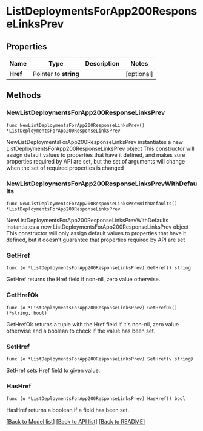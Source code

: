 # ListDeploymentsForApp200ResponseLinksPrev

## Properties

Name | Type | Description | Notes
------------ | ------------- | ------------- | -------------
**Href** | Pointer to **string** |  | [optional] 

## Methods

### NewListDeploymentsForApp200ResponseLinksPrev

`func NewListDeploymentsForApp200ResponseLinksPrev() *ListDeploymentsForApp200ResponseLinksPrev`

NewListDeploymentsForApp200ResponseLinksPrev instantiates a new ListDeploymentsForApp200ResponseLinksPrev object
This constructor will assign default values to properties that have it defined,
and makes sure properties required by API are set, but the set of arguments
will change when the set of required properties is changed

### NewListDeploymentsForApp200ResponseLinksPrevWithDefaults

`func NewListDeploymentsForApp200ResponseLinksPrevWithDefaults() *ListDeploymentsForApp200ResponseLinksPrev`

NewListDeploymentsForApp200ResponseLinksPrevWithDefaults instantiates a new ListDeploymentsForApp200ResponseLinksPrev object
This constructor will only assign default values to properties that have it defined,
but it doesn't guarantee that properties required by API are set

### GetHref

`func (o *ListDeploymentsForApp200ResponseLinksPrev) GetHref() string`

GetHref returns the Href field if non-nil, zero value otherwise.

### GetHrefOk

`func (o *ListDeploymentsForApp200ResponseLinksPrev) GetHrefOk() (*string, bool)`

GetHrefOk returns a tuple with the Href field if it's non-nil, zero value otherwise
and a boolean to check if the value has been set.

### SetHref

`func (o *ListDeploymentsForApp200ResponseLinksPrev) SetHref(v string)`

SetHref sets Href field to given value.

### HasHref

`func (o *ListDeploymentsForApp200ResponseLinksPrev) HasHref() bool`

HasHref returns a boolean if a field has been set.


[[Back to Model list]](../README.md#documentation-for-models) [[Back to API list]](../README.md#documentation-for-api-endpoints) [[Back to README]](../README.md)


